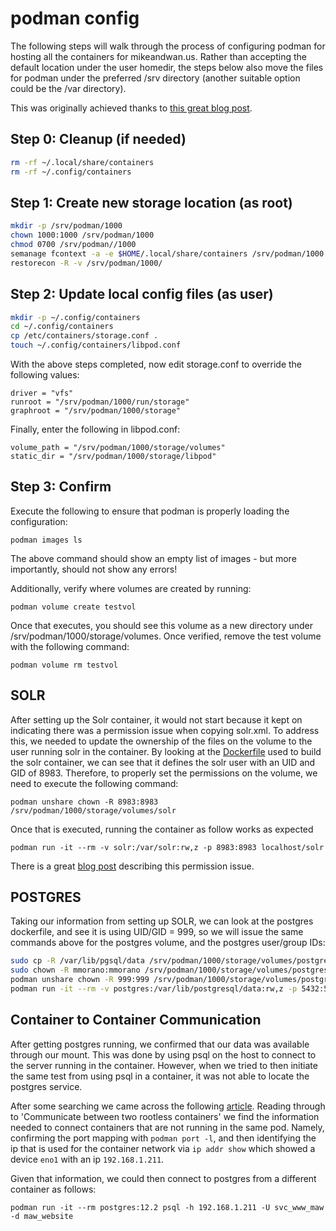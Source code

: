 # podman config

The following steps will walk through the process of configuring podman for hosting all the containers for mikeandwan.us.
Rather than accepting the default location under the user homedir, the steps below also move the files for podman under
the preferred /srv directory (another suitable option could be the /var directory).

This was originally achieved thanks to [this great blog post](https://qulogic.gitlab.io/posts/2019-10-20-migrating-to-podman/).

## Step 0: Cleanup (if needed)

``` bash
rm -rf ~/.local/share/containers
rm -rf ~/.config/containers
```

## Step 1: Create new storage location (as root)

``` bash
mkdir -p /srv/podman/1000
chown 1000:1000 /srv/podman/1000
chmod 0700 /srv/podman//1000
semanage fcontext -a -e $HOME/.local/share/containers /srv/podman/1000
restorecon -R -v /srv/podman/1000/
```

## Step 2: Update local config files (as user)

``` bash
mkdir -p ~/.config/containers
cd ~/.config/containers
cp /etc/containers/storage.conf .
touch ~/.config/containers/libpod.conf
```

With the above steps completed, now edit storage.conf to override the following values:

``` text
driver = "vfs"
runroot = "/srv/podman/1000/run/storage"
graphroot = "/srv/podman/1000/storage"
```

Finally, enter the following in libpod.conf:

``` text
volume_path = "/srv/podman/1000/storage/volumes"
static_dir = "/srv/podman/1000/storage/libpod"
```

## Step 3: Confirm

Execute the following to ensure that podman is properly loading the configuration:

`podman images ls`

The above command should show an empty list of images - but more importantly, should not show any errors!

Additionally, verify where volumes are created by running:

`podman volume create testvol`

Once that executes, you should see this volume as a new directory under /srv/podman/1000/storage/volumes.
Once verified, remove the test volume with the following command:

`podman volume rm testvol`

## SOLR

After setting up the Solr container, it would not start because it kept on indicating there was a permission issue
when copying solr.xml.  To address this, we needed to update the ownership of the files on the volume to the
user running solr in the container.  By looking at the [Dockerfile](https://github.com/docker-solr/docker-solr/blob/master/Dockerfile.template)
used to build the solr container, we can see that it defines the solr user with an UID and GID of 8983.  Therefore,
to properly set the permissions on the volume, we need to execute the following command:

`podman unshare chown -R 8983:8983 /srv/podman/1000/storage/volumes/solr`

Once that is executed, running the container as follow works as expected

`podman run -it --rm -v solr:/var/solr:rw,z -p 8983:8983 localhost/solr`

There is a great [blog post](https://www.redhat.com/sysadmin/rootless-podman-makes-sense) describing this permission issue.

## POSTGRES

Taking our information from setting up SOLR, we can look at the postgres dockerfile, and see it is using UID/GID  = 999,
so we will issue the same commands above for the postgres volume, and the postgres user/group IDs:

``` bash
sudo cp -R /var/lib/pgsql/data /srv/podman/1000/storage/volumes/postgres/_data
sudo chown -R mmorano:mmorano /srv/podman/1000/storage/volumes/postgres
podman unshare chown -R 999:999 /srv/podman/1000/storage/volumes/postgres
podman run -it --rm -v postgres:/var/lib/postgresql/data:rw,z -p 5432:5432 postgres:12.2
```

## Container to Container Communication

After getting postgres running, we confirmed that our data was available through our mount.
This was done by using psql on the host to connect to the server running in the container.
However, when we tried to then initiate the same test from using psql in a container, it was
not able to locate the postgres service.

After some searching we came across the following [article](https://www.redhat.com/sysadmin/container-networking-podman).
Reading through to 'Communicate between two rootless containers' we find the information
needed to connect containers that are not running in the same pod.  Namely, confirming
the port mapping with `podman port -l`, and then identifying the ip that is used for the
container network via `ip addr show` which showed a device `eno1` with an ip `192.168.1.211`.

Given that information, we could then connect to postgres from a different container as follows:

`podman run -it --rm postgres:12.2 psql -h 192.168.1.211 -U svc_www_maw -d maw_website`
